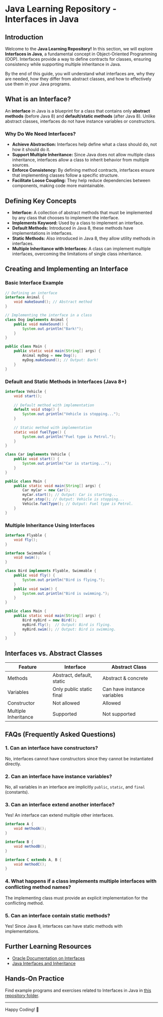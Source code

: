 # Java Learning Repository - Interfaces in Java

## Introduction

Welcome to the **Java Learning Repository!** In this section, we will explore **Interfaces in Java**, a fundamental concept in Object-Oriented Programming (OOP). Interfaces provide a way to define contracts for classes, ensuring consistency while supporting multiple inheritance in Java.

By the end of this guide, you will understand what interfaces are, why they are needed, how they differ from abstract classes, and how to effectively use them in your Java programs.

## What is an Interface?

An **interface** in Java is a blueprint for a class that contains only **abstract methods** (before Java 8) and **default/static methods** (after Java 8). Unlike abstract classes, interfaces do not have instance variables or constructors.

### Why Do We Need Interfaces?
- **Achieve Abstraction:** Interfaces help define what a class should do, not how it should do it.
- **Support Multiple Inheritance:** Since Java does not allow multiple class inheritance, interfaces allow a class to inherit behavior from multiple sources.
- **Enforce Consistency:** By defining method contracts, interfaces ensure that implementing classes follow a specific structure.
- **Facilitate Loose Coupling:** They help reduce dependencies between components, making code more maintainable.

## Defining Key Concepts

- **Interface:** A collection of abstract methods that must be implemented by any class that chooses to implement the interface.
- **Implements Keyword:** Used by a class to implement an interface.
- **Default Methods:** Introduced in Java 8, these methods have implementations in interfaces.
- **Static Methods:** Also introduced in Java 8, they allow utility methods in interfaces.
- **Multiple Inheritance with Interfaces:** A class can implement multiple interfaces, overcoming the limitations of single class inheritance.

## Creating and Implementing an Interface

### Basic Interface Example
```java
// Defining an interface
interface Animal {
    void makeSound(); // Abstract method
}

// Implementing the interface in a class
class Dog implements Animal {
    public void makeSound() {
        System.out.println("Bark!");
    }
}

public class Main {
    public static void main(String[] args) {
        Animal myDog = new Dog();
        myDog.makeSound(); // Output: Bark!
    }
}
```

### Default and Static Methods in Interfaces (Java 8+)
```java
interface Vehicle {
    void start();
    
    // Default method with implementation
    default void stop() {
        System.out.println("Vehicle is stopping...");
    }
    
    // Static method with implementation
    static void fuelType() {
        System.out.println("Fuel type is Petrol.");
    }
}

class Car implements Vehicle {
    public void start() {
        System.out.println("Car is starting...");
    }
}

public class Main {
    public static void main(String[] args) {
        Car myCar = new Car();
        myCar.start(); // Output: Car is starting...
        myCar.stop(); // Output: Vehicle is stopping...
        Vehicle.fuelType(); // Output: Fuel type is Petrol.
    }
}
```

### Multiple Inheritance Using Interfaces
```java
interface Flyable {
    void fly();
}

interface Swimmable {
    void swim();
}

class Bird implements Flyable, Swimmable {
    public void fly() {
        System.out.println("Bird is flying.");
    }
    public void swim() {
        System.out.println("Bird is swimming.");
    }
}

public class Main {
    public static void main(String[] args) {
        Bird myBird = new Bird();
        myBird.fly();  // Output: Bird is flying.
        myBird.swim(); // Output: Bird is swimming.
    }
}
```

## Interfaces vs. Abstract Classes

| Feature               | Interface | Abstract Class |
|----------------------|-----------|---------------|
| Methods | Abstract, default, static | Abstract & concrete |
| Variables | Only public static final | Can have instance variables |
| Constructor | Not allowed | Allowed |
| Multiple Inheritance | Supported | Not supported |

## FAQs (Frequently Asked Questions)

### 1. **Can an interface have constructors?**
No, interfaces cannot have constructors since they cannot be instantiated directly.

### 2. **Can an interface have instance variables?**
No, all variables in an interface are implicitly `public`, `static`, and `final` (constants).

### 3. **Can an interface extend another interface?**
Yes! An interface can extend multiple other interfaces.
```java
interface A {
    void methodA();
}

interface B {
    void methodB();
}

interface C extends A, B {
    void methodC();
}
```

### 4. **What happens if a class implements multiple interfaces with conflicting method names?**
The implementing class must provide an explicit implementation for the conflicting method.

### 5. **Can an interface contain static methods?**
Yes! Since Java 8, interfaces can have static methods with implementations.

## Further Learning Resources
- [Oracle Documentation on Interfaces](https://docs.oracle.com/javase/tutorial/java/IandI/createinterface.html)
- [Java Interfaces and Inheritance](https://docs.oracle.com/javase/tutorial/java/IandI/index.html)

## Hands-On Practice
Find example programs and exercises related to Interfaces in Java in [this repository folder](#).

---
Happy Coding! 🚀

